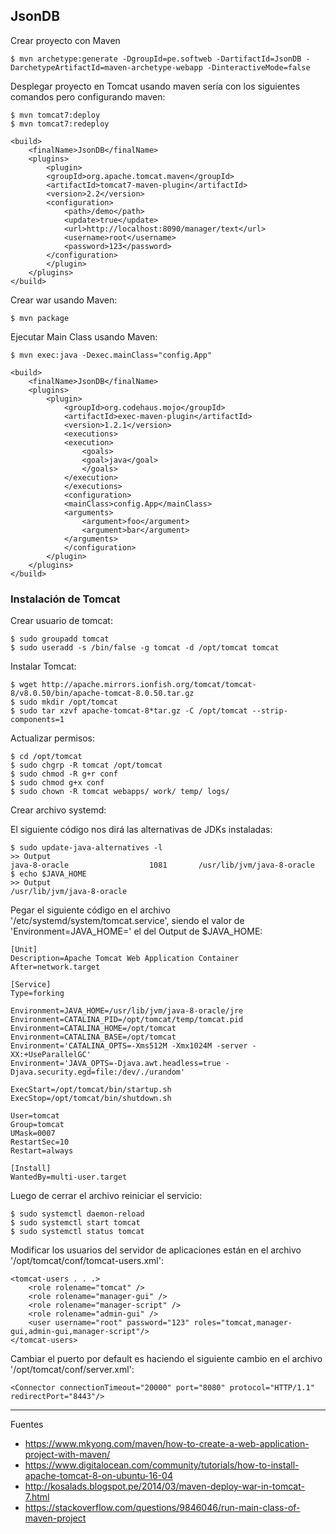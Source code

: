 ## JsonDB

Crear proyecto con Maven

    $ mvn archetype:generate -DgroupId=pe.softweb -DartifactId=JsonDB -DarchetypeArtifactId=maven-archetype-webapp -DinteractiveMode=false

Desplegar proyecto en Tomcat usando maven sería con los siguientes comandos pero configurando maven:

    $ mvn tomcat7:deploy
    $ mvn tomcat7:redeploy

```
<build>
    <finalName>JsonDB</finalName>
    <plugins>
        <plugin>
        <groupId>org.apache.tomcat.maven</groupId>
        <artifactId>tomcat7-maven-plugin</artifactId>
        <version>2.2</version>
        <configuration>
            <path>/demo</path>
            <update>true</update>
            <url>http://localhost:8090/manager/text</url>
            <username>root</username>
            <password>123</password>
        </configuration>
        </plugin>
    </plugins>
</build>
```

Crear war usando Maven:

    $ mvn package

Ejecutar Main Class usando Maven:

    $ mvn exec:java -Dexec.mainClass="config.App"

```
<build>
    <finalName>JsonDB</finalName>
    <plugins>
        <plugin>
            <groupId>org.codehaus.mojo</groupId>
            <artifactId>exec-maven-plugin</artifactId>
            <version>1.2.1</version>
            <executions>
            <execution>
                <goals>
                <goal>java</goal>
                </goals>
            </execution>
            </executions>
            <configuration>
            <mainClass>config.App</mainClass>
            <arguments>
                <argument>foo</argument>
                <argument>bar</argument>
            </arguments>
            </configuration>
        </plugin>
    </plugins>
</build>
```

### Instalación de Tomcat

Crear usuario de tomcat:

    $ sudo groupadd tomcat
    $ sudo useradd -s /bin/false -g tomcat -d /opt/tomcat tomcat

Instalar Tomcat:

    $ wget http://apache.mirrors.ionfish.org/tomcat/tomcat-8/v8.0.50/bin/apache-tomcat-8.0.50.tar.gz
    $ sudo mkdir /opt/tomcat
    $ sudo tar xzvf apache-tomcat-8*tar.gz -C /opt/tomcat --strip-components=1

Actualizar permisos:

    $ cd /opt/tomcat
    $ sudo chgrp -R tomcat /opt/tomcat
    $ sudo chmod -R g+r conf
    $ sudo chmod g+x conf
    $ sudo chown -R tomcat webapps/ work/ temp/ logs/

Crear archivo systemd:

El siguiente código nos dirá las alternativas de JDKs instaladas:

    $ sudo update-java-alternatives -l
    >> Output 
    java-8-oracle                  1081       /usr/lib/jvm/java-8-oracle
    $ echo $JAVA_HOME
    >> Output
    /usr/lib/jvm/java-8-oracle

Pegar el siguiente código en el archivo '/etc/systemd/system/tomcat.service', siendo el valor de 'Environment=JAVA_HOME=' el del Output de $JAVA_HOME:

```
[Unit]
Description=Apache Tomcat Web Application Container
After=network.target

[Service]
Type=forking

Environment=JAVA_HOME=/usr/lib/jvm/java-8-oracle/jre
Environment=CATALINA_PID=/opt/tomcat/temp/tomcat.pid
Environment=CATALINA_HOME=/opt/tomcat
Environment=CATALINA_BASE=/opt/tomcat
Environment='CATALINA_OPTS=-Xms512M -Xmx1024M -server -XX:+UseParallelGC'
Environment='JAVA_OPTS=-Djava.awt.headless=true -Djava.security.egd=file:/dev/./urandom'

ExecStart=/opt/tomcat/bin/startup.sh
ExecStop=/opt/tomcat/bin/shutdown.sh

User=tomcat
Group=tomcat
UMask=0007
RestartSec=10
Restart=always

[Install]
WantedBy=multi-user.target
```

Luego de cerrar el archivo reiniciar el servicio:

    $ sudo systemctl daemon-reload
    $ sudo systemctl start tomcat
    $ sudo systemctl status tomcat

Modificar los usuarios del servidor de aplicaciones están en el archivo '/opt/tomcat/conf/tomcat-users.xml':

```
<tomcat-users . . .>
    <role rolename="tomcat" />
   	<role rolename="manager-gui" />
    <role rolename="manager-script" />
    <role rolename="admin-gui" />
	<user username="root" password="123" roles="tomcat,manager-gui,admin-gui,manager-script"/>
</tomcat-users>
```

Cambiar el puerto por default es haciendo el siguiente cambio en el archivo '/opt/tomcat/conf/server.xml':

```
<Connector connectionTimeout="20000" port="8080" protocol="HTTP/1.1" redirectPort="8443"/>
```

--- 

Fuentes

+ https://www.mkyong.com/maven/how-to-create-a-web-application-project-with-maven/
+ https://www.digitalocean.com/community/tutorials/how-to-install-apache-tomcat-8-on-ubuntu-16-04
+ http://kosalads.blogspot.pe/2014/03/maven-deploy-war-in-tomcat-7.html
+ https://stackoverflow.com/questions/9846046/run-main-class-of-maven-project